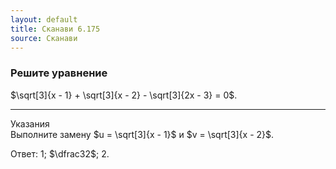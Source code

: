 ```yaml
---
layout: default
title: Сканави 6.175
source: Сканави
---
```


### Решите уравнение

$\sqrt[3]{x - 1} + \sqrt[3]{x - 2} - \sqrt[3]{2x - 3} = 0$.

--- ---

Указания
<br>
Выполните замену $u = \sqrt[3]{x - 1}$ и $v = \sqrt[3]{x - 2}$.

Ответ: $1$; $\dfrac32$; $2$.
